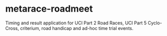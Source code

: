 # metarace-roadmeet
Timing and result application for UCI Part 2 Road Races, UCI Part 5 Cyclo-Cross, criterium, road handicap and ad-hoc time trial events.
